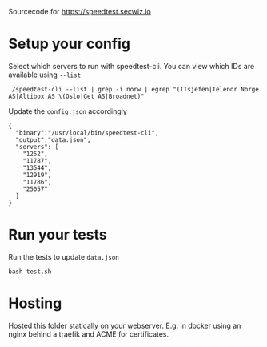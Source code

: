 Sourcecode for https://speedtest.secwiz.io

# Setup your config
Select which servers to run with speedtest-cli. You can view which IDs are available using `--list`
```
./speedtest-cli --list | grep -i norw | egrep "(ITsjefen|Telenor Norge AS|Altibox AS \(Oslo|Get AS|Broadnet)" 
```

Update the `config.json` accordingly
```
{
  "binary":"/usr/local/bin/speedtest-cli",
  "output":"data.json",
  "servers": [
    "1252",
    "11787",
    "13544",
    "12919",
    "11786",
    "25057"
  ]
}
```

# Run your tests

Run the tests to update `data.json`
```
bash test.sh
```

# Hosting

Hosted this folder statically on your webserver. E.g. in docker using an nginx behind a traefik and ACME for certificates.
